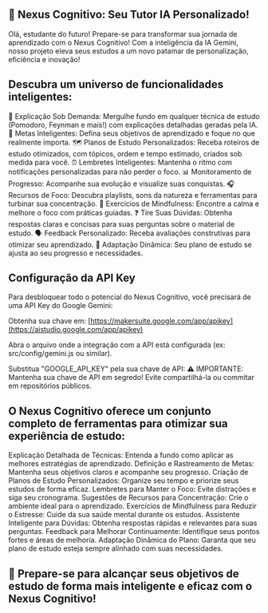 ## 🧠 Nexus Cognitivo: Seu Tutor IA Personalizado!
Olá, estudante do futuro!
Prepare-se para transformar sua jornada de aprendizado com o Nexus Cognitivo! Com a inteligência da IA Gemini, nosso projeto eleva seus estudos a um novo patamar de personalização, eficiência e inovação!

## Descubra um universo de funcionalidades inteligentes:

🧠 Explicação Sob Demanda: Mergulhe fundo em qualquer técnica de estudo (Pomodoro, Feynman e mais!) com explicações detalhadas geradas pela IA. 
🎯 Metas Inteligentes: Defina seus objetivos de aprendizado e foque no que realmente importa. 
🗺️ Planos de Estudo Personalizados: Receba roteiros de estudo otimizados, com tópicos, ordem e tempo estimado, criados sob medida para você.
⏰ Lembretes Inteligentes: Mantenha o ritmo com notificações personalizadas para não perder o foco. 
📊 Monitoramento de Progresso: Acompanhe sua evolução e visualize suas conquistas. 
🎧 Recursos de Foco: Descubra playlists, sons da natureza e ferramentas para turbinar sua concentração. 🧘 Exercícios de Mindfulness: Encontre a calma e melhore o foco com práticas guiadas.
❓ Tire Suas Dúvidas: Obtenha respostas claras e concisas para suas perguntas sobre o material de estudo.
🗣️ Feedback Personalizado: Receba avaliações construtivas para otimizar seu aprendizado.
🔄 Adaptação Dinâmica: Seu plano de estudo se ajusta ao seu progresso e necessidades.

## Configuração da API Key

Para desbloquear todo o potencial do Nexus Cognitivo, você precisará de uma API Key do Google Gemini:

Obtenha sua chave em: [https://makersuite.google.com/app/apikey](https://aistudio.google.com/app/apikey)

Abra o arquivo onde a integração com a API está configurada (ex: src/config/gemini.js ou similar).

Substitua "GOOGLE_API_KEY" pela sua chave de API:
⚠️ IMPORTANTE: Mantenha sua chave de API em segredo! Evite compartilhá-la ou commitar em repositórios públicos.


## O Nexus Cognitivo oferece um conjunto completo de ferramentas para otimizar sua experiência de estudo:

Explicação Detalhada de Técnicas: Entenda a fundo como aplicar as melhores estratégias de aprendizado.
Definição e Rastreamento de Metas: Mantenha seus objetivos claros e acompanhe seu progresso.
Criação de Planos de Estudo Personalizados: Organize seu tempo e priorize seus estudos de forma eficaz.
Lembretes para Manter o Foco: Evite distrações e siga seu cronograma.
Sugestões de Recursos para Concentração: Crie o ambiente ideal para o aprendizado.
Exercícios de Mindfulness para Reduzir o Estresse: Cuide da sua saúde mental durante os estudos.
Assistente Inteligente para Dúvidas: Obtenha respostas rápidas e relevantes para suas perguntas.
Feedback para Melhorar Continuamente: Identifique seus pontos fortes e áreas de melhoria.
Adaptação Dinâmica do Plano: Garanta que seu plano de estudo esteja sempre alinhado com suas necessidades.

## 🚀 Prepare-se para alcançar seus objetivos de estudo de forma mais inteligente e eficaz com o Nexus Cognitivo!
